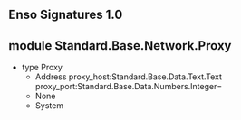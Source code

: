 ## Enso Signatures 1.0
## module Standard.Base.Network.Proxy
- type Proxy
    - Address proxy_host:Standard.Base.Data.Text.Text proxy_port:Standard.Base.Data.Numbers.Integer=
    - None
    - System
